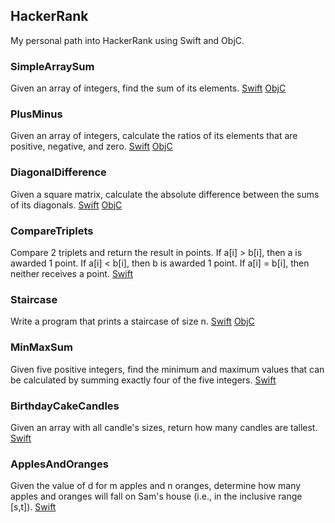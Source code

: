 ## HackerRank

My personal path into HackerRank using Swift and ObjC.

### SimpleArraySum
Given an array of integers, find the sum of its elements.
[Swift](Swift/SimpleArraySum.swift) 
[ObjC](ObjC/SimpleArraySum.m)

### PlusMinus
Given an array of integers, calculate the ratios of its elements that are positive, negative, and zero.
[Swift](Swift/PlusMinus.swift) 
[ObjC](ObjC/PlusMinus.m)

### DiagonalDifference
Given a square matrix, calculate the absolute difference between the sums of its diagonals.
[Swift](Swift/DiagonalDifference.swift) 
[ObjC](ObjC/DiagonalDifference.m)

### CompareTriplets
Compare 2 triplets and return the result in points.
    If a[i] > b[i], then a is awarded 1 point.
    If a[i] < b[i], then b is awarded 1 point.
    If a[i] = b[i], then neither receives a point.
[Swift](Swift/CompareTriplets.swift) 

### Staircase
Write a program that prints a staircase of size n.
[Swift](Swift/Staircase.swift) 
[ObjC](ObjC/DiagonalDifference.m)

### MinMaxSum
Given five positive integers, find the minimum and maximum values that can be calculated by summing exactly four of the five integers.
[Swift](Swift/MinMaxSum.swift)

### BirthdayCakeCandles
Given an array with all candle's sizes, return how many candles are tallest.
[Swift](Swift/BirthdayCakeCandles.swift)

### ApplesAndOranges
Given the value of d for m apples and n oranges, determine how many apples and oranges will fall on Sam's house (i.e., in the inclusive range [s,t]).
[Swift](Swift/ApplesAndOranges.swift)
